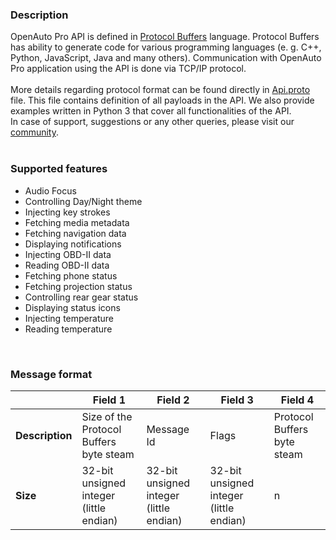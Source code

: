 ### **Description**
OpenAuto Pro API is defined in [Protocol Buffers](https://developers.google.com/protocol-buffers/docs/overview) language. Protocol Buffers has ability to generate code for various programming languages (e. g. C++, Python, JavaScript, Java and many others). Communication with OpenAuto Pro application using the API is done via TCP/IP protocol.
<br />
<br />
More details regarding protocol format can be found directly in [Api.proto](Api.proto) file. This file contains definition of all payloads in the API. We also provide examples written in Python 3 that cover all functionalities of the API.
<br />
In case of support, suggestions or any other queries, please visit our [community](https://www.bluewavestudio.io/community/).
<br />
<br />
### **Supported features**
* Audio Focus
* Controlling Day/Night theme
* Injecting key strokes
* Fetching media metadata
* Fetching navigation data
* Displaying notifications
* Injecting OBD-II data
* Reading OBD-II data
* Fetching phone status
* Fetching projection status
* Controlling rear gear status
* Displaying status icons
* Injecting temperature
* Reading temperature
<br />

### **Message format**
| | Field 1 | Field 2 | Field 3 | Field 4 |
| --- | --- | --- | --- | --- |
| **Description** | Size of the Protocol Buffers byte steam | Message Id | Flags | Protocol Buffers byte steam |
| **Size** | 32-bit unsigned integer (little endian) | 32-bit unsigned integer (little endian) | 32-bit unsigned integer (little endian) | n |